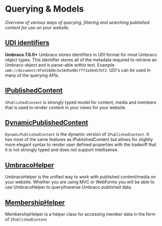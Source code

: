 # Querying & Models

_Overview of various ways of querying, filtering and searching published content for use on your website._

## [UDI identifiers](Udi.md)
**Umbraco 7.6.0+** Umbraco stores identifiers in UDI format for most Umbraco object types. This identifier stores all of the metadata required to retrieve an Umbraco object and is parse-able within text. Example: `umb://document/4fed18d8c5e34d5e88cfff3a5b457bf2`. UDI's can be used in many of the querying APIs.

## [IPublishedContent](IPublishedContent/index.md)

`IPublishedContent` is strongly typed model for content, media and members that is used to render content in your views for your website. 

## [DynamicPublishedContent](DynamicPublishedContent/index.md)

`DynamicPublishedContent` is the dynamic version of `IPublishedContent`. It has most of the same features as IPublishedContent but allows 
for slightly more elegant syntax to render user defined properties with the tradeoff that it is not strongly typed and does not support intellisense.

## [UmbracoHelper](UmbracoHelper/index.md)

UmbracoHelper is the unified way to work with published content/media on your website. 
Whether you are using MVC or WebForms you will be able to use UmbracoHelper to query/traverse Umbraco published data.

## [MembershipHelper](MemberShipHelper/index.md)

MembershipHelper is a helper class for accessing member data in the form of `IPublishedContent`
